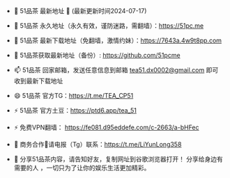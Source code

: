 - 👋 51品茶 最新地址 👋 (最新更新时间2024-07-17)
- 👀 51品茶 永久地址（永久有效，谨防迷路，需翻墙）：https://51pc.me
- 🌱 51品茶 最新下载地址（免翻墙，激情约妹）：https://7643a.4w9t8pp.com
- 💞️ 51品茶获取最新地址（备份）: https://github.com/51pcme
- 📫 51品茶 回家邮箱，发送任意信息到邮箱 tea51.dx0002@gmail.com 即可收到最新下载地址

- 😄 51品茶 官方TG：https://t.me/TEA_CP51
- ⚡ 51品茶 官方土豆：https://ptd6.app/tea_51
- ⚡ 免费VPN翻墙： https://fe081.d95eddefe.com/c-2663/a-bHFec
- 🤝 商务合作🤝请电报（Tg）联系：https://t.me/LiYunLong358
- 🤝 分享51品茶内容，请告知好友，复制网址到谷歌浏览器打开！  分享给身边有需要的人 ，一切只为了让你的娱乐生活更加精彩。
<!---
51pcme/51pcme is a ✨ special ✨ repository because its `README.md` (this file) appears on your GitHub profile.
You can click the Preview link to take a look at your changes.
--->
